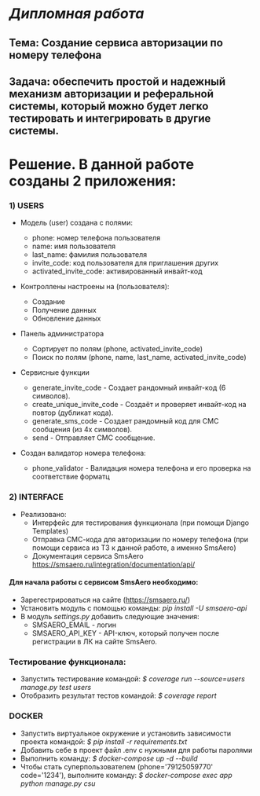 # *Дипломная работа*

## Тема: Создание сервиса авторизации по номеру телефона

## Задача: обеспечить простой и надежный механизм авторизации и реферальной системы, который можно будет легко тестировать и интегрировать в другие системы.


# Решение. В данной работе созданы 2 приложения:

### 1)  USERS
 * Модель (user) создана с полями:
    * phone: номер телефона пользователя
    * name: имя пользователя
    * last_name: фамилия пользователя
    * invite_code: код пользователя для приглашения других
    * activated_invite_code: активированный инвайт-код

 * Контроллены настроены на (пользователя):
    * Создание 
    * Получение данных
    * Обновление данных


 * Панель администратора
    * Сортирует по полям (phone, activated_invite_code)
    * Поиск по полям (phone, name, last_name, activated_invite_code)
 
 * Сервисные функции
    * generate_invite_code - Создает рандомный инвайт-код (6 символов).
    * create_unique_invite_code - Создаёт и проверяет инвайт-код на повтор (дубликат кода).
    * generate_sms_code - Создает рандомный код для СМС сообщения (из 4х символов).
    * send - Отправляет СМС сообщение.

 * Создан валидатор номера телефона:
    * phone_validator - Валидация номера телефона и его проверка на соответствие форматц

### 2) INTERFACE
 * Реализовано:
    * Интерфейс для тестирования функционала (при помощи Django Templates)
    * Отправка СМС-кода для авторизации по номеру телефона (при помощи сервиса из ТЗ к данной работе, а именно SmsAero)
    * Документация сервиса SmsAero https://smsaero.ru/integration/documentation/api/
 
#### Для начала работы с сервисом SmsAero необходимо:
 * Зарегестрироваться на сайте (https://smsaero.ru/)
 * Установить модуль с помощью команды: *pip install -U smsaero-api*
 * В модуль *settings.py* добавить следующие значения:
    * SMSAERO_EMAIL - логин
    * SMSAERO_API_KEY - API-ключ, который получен после регистрации в ЛК на сайте SmsAero.

### Тестирование функционала:
 * Запустить тестирование командой: *$ coverage run --source=users manage.py test users*
 * Отобразить результат тестов командой: *$ coverage report*

### DOCKER
 * Запустить виртуальное окружение и установить зависимости проекта командой: *$ pip install -r requirements.txt*
 * Добавить себе в проект файл .env с нужными для работы паролями
 * Выполнить команду: *$ docker-compose up -d --build*
 * Чтобы стать суперпользователем (phone='79125059770' code='1234'), выполните команду: *$ docker-compose exec app python manage.py csu*